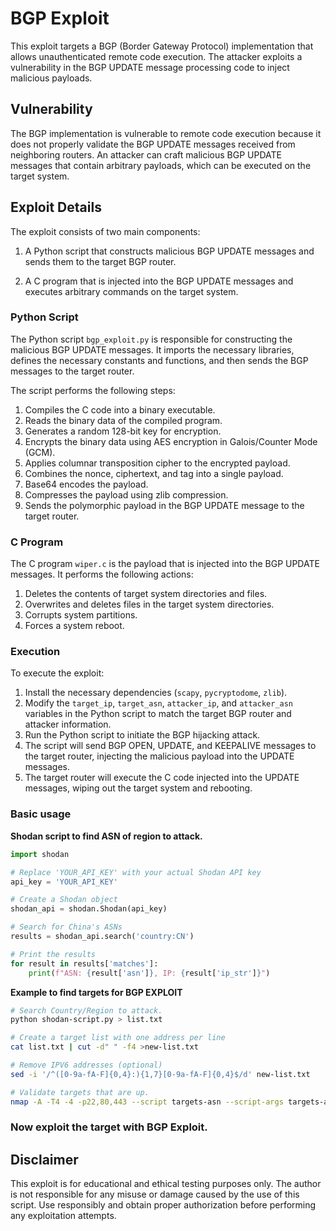 # BGP Exploit

This exploit targets a BGP (Border Gateway Protocol) implementation that allows unauthenticated remote code execution. The attacker exploits a vulnerability in the BGP UPDATE message processing code to inject malicious payloads.

## Vulnerability

The BGP implementation is vulnerable to remote code execution because it does not properly validate the BGP UPDATE messages received from neighboring routers. An attacker can craft malicious BGP UPDATE messages that contain arbitrary payloads, which can be executed on the target system.

## Exploit Details

The exploit consists of two main components:

1. A Python script that constructs malicious BGP UPDATE messages and sends them to the target BGP router.

2. A C program that is injected into the BGP UPDATE messages and executes arbitrary commands on the target system.

### Python Script

The Python script `bgp_exploit.py` is responsible for constructing the malicious BGP UPDATE messages. It imports the necessary libraries, defines the necessary constants and functions, and then sends the BGP messages to the target router.

The script performs the following steps:

1. Compiles the C code into a binary executable.
2. Reads the binary data of the compiled program.
3. Generates a random 128-bit key for encryption.
4. Encrypts the binary data using AES encryption in Galois/Counter Mode (GCM).
5. Applies columnar transposition cipher to the encrypted payload.
6. Combines the nonce, ciphertext, and tag into a single payload.
7. Base64 encodes the payload.
8. Compresses the payload using zlib compression.
9. Sends the polymorphic payload in the BGP UPDATE message to the target router.

### C Program

The C program `wiper.c` is the payload that is injected into the BGP UPDATE messages. It performs the following actions:

1. Deletes the contents of target system directories and files.
2. Overwrites and deletes files in the target system directories.
3. Corrupts system partitions.
4. Forces a system reboot.

### Execution

To execute the exploit:

1. Install the necessary dependencies (`scapy`, `pycryptodome`, `zlib`).
2. Modify the `target_ip`, `target_asn`, `attacker_ip`, and `attacker_asn` variables in the Python script to match the target BGP router and attacker information.
3. Run the Python script to initiate the BGP hijacking attack.
4. The script will send BGP OPEN, UPDATE, and KEEPALIVE messages to the target router, injecting the malicious payload into the UPDATE messages.
5. The target router will execute the C code injected into the UPDATE messages, wiping out the target system and rebooting.

### Basic usage

__**Shodan** script to find ASN of region to attack.__

```py
import shodan

# Replace 'YOUR_API_KEY' with your actual Shodan API key
api_key = 'YOUR_API_KEY'

# Create a Shodan object
shodan_api = shodan.Shodan(api_key)

# Search for China's ASNs
results = shodan_api.search('country:CN')

# Print the results
for result in results['matches']:
    print(f"ASN: {result['asn']}, IP: {result['ip_str']}")
```

__Example to find targets for **BGP EXPLOIT**__

```sh
# Search Country/Region to attack.
python shodan-script.py > list.txt

# Create a target list with one address per line
cat list.txt | cut -d" " -f4 >new-list.txt

# Remove IPV6 addresses (optional)
sed -i '/^([0-9a-fA-F]{0,4}:){1,7}[0-9a-fA-F]{0,4}$/d' new-list.txt

# Validate targets that are up.
nmap -A -T4 -4 -p22,80,443 --script targets-asn --script-args targets-asn.asn=65000-65535 --webxml -oX region_X_is_vuln.xml -iL new-list.txt
```

### Now exploit the target with BGP Exploit.

## Disclaimer

This exploit is for educational and ethical testing purposes only. The author is not responsible for any misuse or damage caused by the use of this script. Use responsibly and obtain proper authorization before performing any exploitation attempts.
